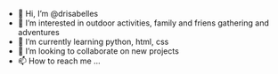 - 👋 Hi, I’m @drisabelles
- 👀 I’m interested in outdoor activities, family and friens gathering and adventures
- 🌱 I’m currently learning python, html, css
- 💞️ I’m looking to collaborate on new projects
- 📫 How to reach me ...

<!---
drisabelles/drisabelles is a ✨ special ✨ repository because its `README.md` (this file) appears on your GitHub profile.
You can click the Preview link to take a look at your changes.
--->
